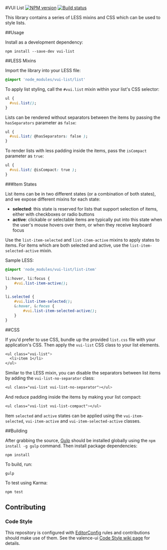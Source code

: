 #VUI List
[![NPM version][npm-image]][npm-url]
[![Build status][ci-image]][ci-url]

This library contains a series of LESS mixins and CSS which can be used to
style lists.

##Usage

Install as a development dependency:

```shell
npm install --save-dev vui-list
```

##LESS Mixins

Import the library into your LESS file:

```css
@import 'node_modules/vui-list/list'
```

To apply list styling, call the `#vui.list` mixin within your list's CSS
selector:

```css
ul {
  #vui.list();
}
```

Lists can be rendered without separators between the items by passing the
`hasSeparators` parameter as `false`:

```css
ul {
  #vui.list( @hasSeparators: false );
}
```

To render lists with less padding inside the items, pass the `isCompact`
parameter as `true`:

```css
ul {
  #vui.list( @isCompact: true );
}
```

###Item States

List items can be in two different states (or a combination of both states),
and we expose different mixins for each state:
- **selected**: this state is reserved for lists that support selection of
items, either with checkboxes or radio buttons
- **active**: clickable or selectable items are typically put into this state when the user's mouse
hovers over them, or when they receive keyboard focus

Use the `list-item-selected` and `list-item-active` mixins to apply states to
items. For items which are both selected and active, use the
`list-item-selected-active` mixin.

Sample LESS:
```css
@import 'node_modules/vui-list/list-item'

li:hover, li:focus {
    #vui.list-item-active();
}

li.selected {
    #vui.list-item-selected();
    &:hover, &:focus {
        #vui.list-item-selected-active();
    }
}
```

##CSS

If you'd prefer to use CSS, bundle up the provided `list.css` file with
your application's CSS. Then apply the `vui-list` CSS class to your
list elements.

```css
<ul class="vui-list">
  <li>item 1</li>
</ul>
```

Similar to the LESS mixin, you can disable the separators between list items
by adding the `vui-list-no-separator` class:

```css
<ul class="vui-list vui-list-no-separator"></ul>
```

And reduce padding inside the items by making your list compact:
```css
<ul class="vui-list vui-list-compact"></ul>
```

Item `selected` and `active` states can be applied using the `vui-item-selected`,
`vui-item-active` and `vui-item-selected-active` classes.

##Building

After grabbing the source, [Gulp](http://gulpjs.com/) should be installed globally
using the `npm install -g gulp` command. Then install package dependencies:

```shell
npm install
```

To build, run:

```shell
gulp
```

To test using Karma:

```shell
npm test
```

## Contributing

### Code Style

This repository is configured with [EditorConfig](http://editorconfig.org) rules and contributions should make use of them. See the valence-ui [Code Style wiki page](https://github.com/Desire2Learn-Valence/valence-ui-helpers/wiki/Code-Style) for details.

[npm-url]: https://npmjs.org/package/vui-list
[npm-image]: https://badge.fury.io/js/vui-list.png
[ci-image]: https://travis-ci.org/Desire2Learn-Valence/valence-ui-list.svg?branch=master
[ci-url]: https://travis-ci.org/Desire2Learn-Valence/valence-ui-list
